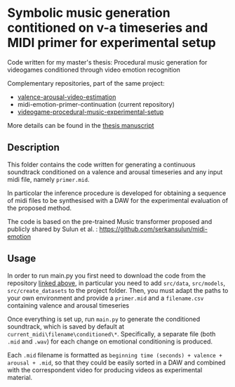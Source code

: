 # Symbolic music generation contitioned on v-a timeseries and MIDI primer for experimental setup
Code written for my master's thesis: Procedural music generation for videogames conditioned through video emotion recognition

Complementary repositories, part of the same project:
-  [valence-arousal-video-estimation](https://github.com/FrancescoZumo/valence-arousal-video-estimation)
-  midi-emotion-primer-continuation (current repository)
-  [videogame-procedural-music-experimental-setup](https://github.com/FrancescoZumo/videogame-procedural-music-experimental-setup)


More details can be found in the [thesis manuscript](https://www.politesi.polimi.it/handle/10589/210809
)

## Description

This folder contains the code written for generating a continuous soundtrack conditioned on a valence and arousal timeseries and any input midi file, namely `primer.mid`.

In particolar the inference procedure is developed for obtaining a sequence of midi files to be synthesised with a DAW for the experimental evaluation of the proposed method. 

The code is based on the pre-trained Music transformer proposed and publicly shared by Sulun et al. : https://github.com/serkansulun/midi-emotion


## Usage

In order to run main.py you first need to download the code from the repository [linked above](https://github.com/serkansulun/midi-emotion), in particular you need to add `src/data`, `src/models`, `src/create_datasets` to the project folder. Then, you must adapt the paths to your own environment and provide a `primer.mid` and a `filename.csv` containing valence and arousal timeseries 

Once everything is set up, run `main.py` to generate the conditioned soundtrack, which is saved by default at `current_midi\filename\conditioned\*`. Specifically, a separate file (both `.mid` and `.wav`) for each change on emotional conditioning is produced. 

Each `.mid` filename is formatted as `beginning time (seconds) + valence + arousal + .mid`, so that they could be easily sorted in a DAW and combined with the correspondent video for producing videos as experimental material.

